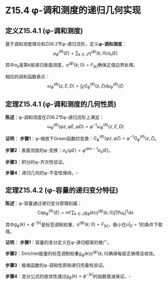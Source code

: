 # Z15.4 φ-调和测度的递归几何实现

## 定义Z15.4.1 (φ-调和测度)

基于调和测度理论和Z06.2节φ-递归流形，定义**φ-调和测度**：
$$μ_{\phi}^{(R)}(E) = \sum_{k \in \mathbb{Z}} \eta^{(\phi)}(k;0) σ_k(E)$$

其中$σ_k$是第$k$层递归表面测度，$\eta^{(\phi)}(k;0) = F_{|k|}$确保正值边界处理。

相应的调和函数表示：
$$ω_{\phi}^{(R)}(z, E, D) = \int_E G_{\phi}^{(R)}(z,ζ) dμ_{\phi}^{(R)}(ζ)$$

## 定理Z15.4.1 (φ-调和测度的几何性质)

**陈述**：φ-调和测度在Z06.2节φ-递归流形上满足：
$$ω_{\phi}^{(R)}(φz, φE, φD) = φ^{-1} ω_{\phi}^{(R)}(z, E, D)$$

**证明**：
**步骤1**：φ-缩放下Green函数的变换：$G_{\phi}^{(R)}(φz,φζ) = φ^{-1} G_{\phi}^{(R)}(z,ζ)$。

**步骤2**：表面测度的φ-变换：$σ_k(φE) = φ^{dim-1} σ_k(E)$。

**步骤3**：积分的φ-齐次性验证。

**步骤4**：递归几何的φ-不变性保持。$\square$

## 定理Z15.4.2 (φ-容量的递归变分特征)

**陈述**：φ-容量通过递归变分原理刻画：
$$\text{Cap}_{\phi}^{(R)}(E) = \inf \sum_{k \in \mathbb{Z}} g_\phi(k) \eta^{(\phi)}(k;0) \int |\nabla u_k|^2 dx$$

其中$g_\phi(k) = \phi^{-|k|}$是标签调制权重，$\eta^{(\phi)}(k;0) = F_{|k|}$，极小在$u|_E = 1$的条件下取得。

**证明**：
**步骤1**：容量的变分定义在φ-递归框架的推广。

**步骤2**：Dirichlet能量的标签调制权重$g_\phi(k) \eta^{(\phi)}(k;0)$确保每层正熵增且收敛。

**步骤3**：极值函数的φ-调和性质和递归完备性验证。

**步骤4**：变分公式的收敛性通过$g_\phi(k) = \phi^{-|k|}$的指数衰减保证。$\square$